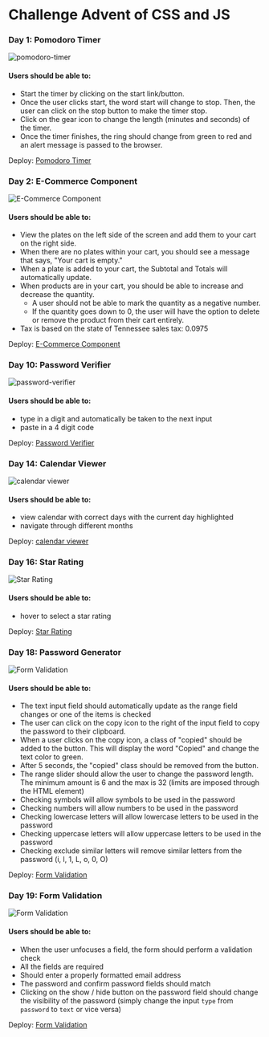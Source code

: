 # Challenge Advent of CSS and JS

### Day 1: Pomodoro Timer

![pomodoro-timer](/images/day1-screen.png "pomodoro-timer")

#### Users should be able to:

* Start the timer by clicking on the start link/button.
* Once the user clicks start, the word start will change to stop. Then, the user can click on the stop button to make the timer stop.
* Click on the gear icon to change the length (minutes and seconds) of the timer.
* Once the timer finishes, the ring should change from green to red and an alert message is passed to the browser.

Deploy: [Pomodoro Timer](https://bloodsuckers-spb.github.io/advent-of-js/day01/ "Pomodoro Timer")

### Day 2: E-Commerce Component

![E-Commerce Component](/images/day2-screen.png "E-Commerce Component")

#### Users should be able to:

*  View the plates on the left side of the screen and add them to your cart on the right side.
* When there are no plates within your cart, you should see a message that says, "Your cart is empty."
* When a plate is added to your cart, the Subtotal and Totals will automatically update.
* When products are in your cart, you should be able to increase and decrease the quantity. 
    - A user should not be able to mark the quantity as a negative number.
    - If the quantity goes down to 0, the user will have the option to delete or remove the product from their cart entirely.
* Tax is based on the state of Tennessee sales tax: 0.0975

Deploy: [E-Commerce Component](https://bloodsuckers-spb.github.io/advent-of-js/day02/ "E-Commerce Component")


### Day 10: Password Verifier

![password-verifier](/images/day10-screen.png "Password Verifier")

#### Users should be able to: 

* type in a digit and automatically be taken to the next input
* paste in a 4 digit code

Deploy: [Password Verifier](https://bloodsuckers-spb.github.io/advent-of-js/day10/ "Password Verifier")

### Day 14: Calendar Viewer

![calendar viewer](/images/day14-screen.png "Calendar Viewer")

#### Users should be able to:

* view calendar with correct days with the current day highlighted
* navigate through different months

Deploy: [calendar viewer](https://bloodsuckers-spb.github.io/advent-of-js/day14/ "Calendar Viewer")

### Day 16: Star Rating

![Star Rating](/images/day16-screen.png "Star Rating")

#### Users should be able to: 

* hover to select a star rating

Deploy: [Star Rating](https://bloodsuckers-spb.github.io/advent-of-js/day16/ "Star Rating")


### Day 18: Password Generator

![Form Validation](/images/day18-screen.png "Form Validation")

#### Users should be able to: 

* The text input field should automatically update as the range field changes or one of the items is checked
* The user can click on the copy icon to the right of the input field to copy the password to their clipboard.
* When a user clicks on the copy icon, a class of "copied" should be added to the button. This will display the word "Copied" and change the text color to green.
* After 5 seconds, the "copied" class should be removed from the button.
* The range slider should allow the user to change the password length. The minimum amount is 6 and the max is 32 (limits are imposed through the HTML element)
* Checking symbols will allow symbols to be used in the password
* Checking numbers will allow numbers to be used in the password
* Checking lowercase letters will allow lowercase letters to be used in the password
* Checking uppercase letters will allow uppercase letters to be used in the password
* Checking exclude similar letters will remove similar letters from the password (i, l, 1, L, o, 0, O)

Deploy: [Form Validation](https://bloodsuckers-spb.github.io/advent-of-js/day18/ "Password Generator")


### Day 19: Form Validation

![Form Validation](/images/day19-screen.png "Form Validation")

#### Users should be able to: 

* When the user unfocuses a field, the form should perform a validation check
* All the fields are required
* Should enter a properly formatted email address
* The password and confirm password fields should match
* Clicking on the show / hide button on the password field should change the visibility of the password (simply change the input `type` from `password` to `text` or vice versa)

Deploy: [Form Validation](https://bloodsuckers-spb.github.io/advent-of-js/day19/ "Form Validation")
